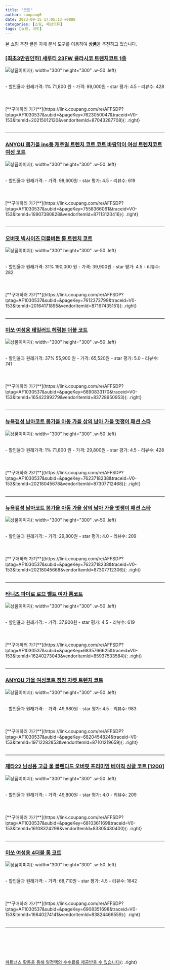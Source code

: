 ```yaml
---
title: "코트"
author: coupang6
date: 2023-09-15 17:05:13 +0800
categories: [쇼핑, 패션의류]
tags: [쇼핑, 코트]
---
```


본 쇼핑 추천 글은 자체 분석 도구를 이용하여 [**상품**](https://link.coupang.com/a/bao1ui)을 추천하고 있습니다.

### [[최초3만원인하] 세루티 23FW 클라시코 트렌치코트 1종](https://link.coupang.com/re/AFFSDP?lptag=AF1030537&subid=&pageKey=7623050047&traceid=V0-153&itemId=20215012120&vendorItemId=87043287708)

![상품이미지](https://thumbnail8.coupangcdn.com/thumbnails/remote/230x230ex/image/vendor_inventory/c540/bf12a5019ed6d9e9998dd10e6b2ac201f2d33bb5bfbe620a8128711ec93d.jpg){: width="300" height="300" .w-50 .left}


<br>
- 할인율과 원래가격: 1%  71,800   원
- 가격: 99,000원
- star 평가: 4.5
- 리뷰수: 428
<br>
<br>
<br>
<br>
[**구매하러 가기**](https://link.coupang.com/re/AFFSDP?lptag=AF1030537&subid=&pageKey=7623050047&traceid=V0-153&itemId=20215012120&vendorItemId=87043287708){: .right}
<br>
<br>

---

### [ANYOU 봄가을 ins풍 캐주얼 트렌치 코트 코트 바람막이 여성 트렌치코트여성 코트](https://link.coupang.com/re/AFFSDP?lptag=AF1030537&subid=&pageKey=7558366061&traceid=V0-153&itemId=19907380828&vendorItemId=87113120416)

![상품이미지](https://thumbnail8.coupangcdn.com/thumbnails/remote/230x230ex/image/vendor_inventory/12c0/d8d9224d26074e52ba4bb164e092aac6fbebb401c6780892b8532155f583.jpg){: width="300" height="300" .w-50 .left}


<br>
- 할인율과 원래가격: 
- 가격: 98,600원
- star 평가: 4.5
- 리뷰수: 619
<br>
<br>
<br>
<br>
[**구매하러 가기**](https://link.coupang.com/re/AFFSDP?lptag=AF1030537&subid=&pageKey=7558366061&traceid=V0-153&itemId=19907380828&vendorItemId=87113120416){: .right}
<br>
<br>

---

### [오버핏 빅사이즈 더블버튼 롱 트렌치 코트](https://link.coupang.com/re/AFFSDP?lptag=AF1030537&subid=&pageKey=7612373799&traceid=V0-153&itemId=20164171895&vendorItemId=87167435151)

![상품이미지](https://thumbnail9.coupangcdn.com/thumbnails/remote/230x230ex/image/vendor_inventory/37d7/2d644cd88112217d1d4f0646307989c0f5be0370905c5a1d2af023db9dd4.jpg){: width="300" height="300" .w-50 .left}


<br>
- 할인율과 원래가격: 31%  190,000   원
- 가격: 39,900원
- star 평가: 4.5
- 리뷰수: 282
<br>
<br>
<br>
<br>
[**구매하러 가기**](https://link.coupang.com/re/AFFSDP?lptag=AF1030537&subid=&pageKey=7612373799&traceid=V0-153&itemId=20164171895&vendorItemId=87167435151){: .right}
<br>
<br>

---

### [미쏘 여성용 테일러드 헤링본 더블 코트](https://link.coupang.com/re/AFFSDP?lptag=AF1030537&subid=&pageKey=6890833170&traceid=V0-153&itemId=16542299279&vendorItemId=83728950953)

![상품이미지](https://thumbnail9.coupangcdn.com/thumbnails/remote/230x230ex/image/retail/images/3207018876050579-14707e2a-6195-452b-9d66-13e4e0e6668d.jpg){: width="300" height="300" .w-50 .left}


<br>
- 할인율과 원래가격: 37%  55,900   원
- 가격: 65,520원
- star 평가: 5.0
- 리뷰수: 741
<br>
<br>
<br>
<br>
[**구매하러 가기**](https://link.coupang.com/re/AFFSDP?lptag=AF1030537&subid=&pageKey=6890833170&traceid=V0-153&itemId=16542299279&vendorItemId=83728950953){: .right}
<br>
<br>

---

### [뉴욕갬성 남아코트 봄가을 아동 가을 상의 남아 가을 멋쟁이 패션 스타](https://link.coupang.com/re/AFFSDP?lptag=AF1030537&subid=&pageKey=7623718238&traceid=V0-153&itemId=20218045678&vendorItemId=87307712468)

![상품이미지](https://thumbnail6.coupangcdn.com/thumbnails/remote/230x230ex/image/vendor_inventory/a019/6a4eecd34e7d967b1627edba441b25603ac569aad95a0cb844c2dd6e992e.jpg){: width="300" height="300" .w-50 .left}


<br>
- 할인율과 원래가격: 1%  71,800   원
- 가격: 29,800원
- star 평가: 4.5
- 리뷰수: 428
<br>
<br>
<br>
<br>
[**구매하러 가기**](https://link.coupang.com/re/AFFSDP?lptag=AF1030537&subid=&pageKey=7623718238&traceid=V0-153&itemId=20218045678&vendorItemId=87307712468){: .right}
<br>
<br>

---

### [뉴욕갬성 남아코트 봄가을 아동 가을 상의 남아 가을 멋쟁이 패션 스타](https://link.coupang.com/re/AFFSDP?lptag=AF1030537&subid=&pageKey=7623718238&traceid=V0-153&itemId=20218045668&vendorItemId=87307712306)

![상품이미지](https://thumbnail9.coupangcdn.com/thumbnails/remote/230x230ex/image/vendor_inventory/e572/86374c62483075b0cdfe390552529fc5ee0c40aa819d118a61667f7196bb.jpg){: width="300" height="300" .w-50 .left}


<br>
- 할인율과 원래가격: 
- 가격: 29,800원
- star 평가: 4.0
- 리뷰수: 209
<br>
<br>
<br>
<br>
[**구매하러 가기**](https://link.coupang.com/re/AFFSDP?lptag=AF1030537&subid=&pageKey=7623718238&traceid=V0-153&itemId=20218045668&vendorItemId=87307712306){: .right}
<br>
<br>

---

### [타니즈 파이로 로브 벨트 여자 롱코트](https://link.coupang.com/re/AFFSDP?lptag=AF1030537&subid=&pageKey=6835766625&traceid=V0-153&itemId=16240273043&vendorItemId=85937533584)

![상품이미지](https://thumbnail7.coupangcdn.com/thumbnails/remote/230x230ex/image/vendor_inventory/0495/545553221fb10ab221c92f34a48e6bd2fe5e6f67487a51924eee4d8b7239.jpg){: width="300" height="300" .w-50 .left}


<br>
- 할인율과 원래가격: 
- 가격: 37,900원
- star 평가: 4.5
- 리뷰수: 619
<br>
<br>
<br>
<br>
[**구매하러 가기**](https://link.coupang.com/re/AFFSDP?lptag=AF1030537&subid=&pageKey=6835766625&traceid=V0-153&itemId=16240273043&vendorItemId=85937533584){: .right}
<br>
<br>

---

### [ANYOU 가을 여성코트 정장 자켓 트렌치 코트](https://link.coupang.com/re/AFFSDP?lptag=AF1030537&subid=&pageKey=6820454824&traceid=V0-153&itemId=19712282853&vendorItemId=87101219659)

![상품이미지](https://thumbnail6.coupangcdn.com/thumbnails/remote/230x230ex/image/vendor_inventory/8075/3972e4a1ceec0a3195d3ac7de17c21ab6e3d1dbc2dd8a41196f7e2c2859f.jpg){: width="300" height="300" .w-50 .left}


<br>
- 할인율과 원래가격: 
- 가격: 49,980원
- star 평가: 4.5
- 리뷰수: 983
<br>
<br>
<br>
<br>
[**구매하러 가기**](https://link.coupang.com/re/AFFSDP?lptag=AF1030537&subid=&pageKey=6820454824&traceid=V0-153&itemId=19712282853&vendorItemId=87101219659){: .right}
<br>
<br>

---

### [제타22 남성용 고급 울 블렌디드 오버핏 프리미엄 베이직 싱글 코트 [1200]](https://link.coupang.com/re/AFFSDP?lptag=AF1030537&subid=&pageKey=6810361169&traceid=V0-153&itemId=16108324299&vendorItemId=83305430400)

![상품이미지](https://thumbnail8.coupangcdn.com/thumbnails/remote/230x230ex/image/vendor_inventory/ea9d/2823fb76a803707fc919948061b6d1a64b490ba84a3861313651a1002e23.jpg){: width="300" height="300" .w-50 .left}


<br>
- 할인율과 원래가격: 
- 가격: 49,800원
- star 평가: 4.0
- 리뷰수: 209
<br>
<br>
<br>
<br>
[**구매하러 가기**](https://link.coupang.com/re/AFFSDP?lptag=AF1030537&subid=&pageKey=6810361169&traceid=V0-153&itemId=16108324299&vendorItemId=83305430400){: .right}
<br>
<br>

---

### [미쏘 여성용 4더블 롱 코트](https://link.coupang.com/re/AFFSDP?lptag=AF1030537&subid=&pageKey=6908351698&traceid=V0-153&itemId=16640274141&vendorItemId=83824466559)

![상품이미지](https://thumbnail10.coupangcdn.com/thumbnails/remote/230x230ex/image/rs_quotation_api/denacqtv/4f42806bed1741aaa92fde89a511ed45.jpg){: width="300" height="300" .w-50 .left}


<br>
- 할인율과 원래가격: 
- 가격: 68,710원
- star 평가: 4.5
- 리뷰수: 1642
<br>
<br>
<br>
<br>
[**구매하러 가기**](https://link.coupang.com/re/AFFSDP?lptag=AF1030537&subid=&pageKey=6908351698&traceid=V0-153&itemId=16640274141&vendorItemId=83824466559){: .right}
<br>
<br>

---
<br><br><br><br><br> [파트너스 활동을 통해 일정액의 수수료를 제공받을 수 있습니다](https://link.coupang.com/a/bao1ui){: .right}
